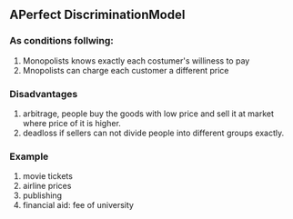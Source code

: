 ## APerfect DiscriminationModel
### As conditions follwing:
1. Monopolists knows exactly each costumer's williness to pay
2. Mnopolists can charge each customer a different price
### Disadvantages  
1. arbitrage, people buy the goods with low price and sell it at market where price of it is higher.
2. deadloss if sellers can not divide people into different groups exactly.

### Example
1. movie tickets
2. airline prices
3. publishing
4. financial aid: fee of university